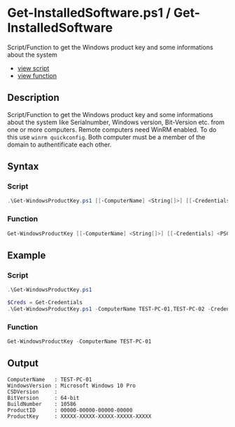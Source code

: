 # Get-InstalledSoftware.ps1 / Get-InstalledSoftware

Script/Function to get the Windows product key and some informations about the system

* [view script](https://github.com/BornToBeRoot/PowerShell/blob/master/Scripts/Get-WindowsProductKey.ps1)
* [view function](https://github.com/BornToBeRoot/PowerShell/blob/master/Module/LazyAdmin/Get-WindowsProductKey.ps1)

## Description

Script/Function to get the Windows product key and some informations about the system like Serialnumber, Windows version, Bit-Version etc. from one or more computers. Remote computers need WinRM enabled. To do this use `winrm quickconfig`. Both computer must be a member of the domain to authentificate each other.

## Syntax 

### Script

```powershell
.\Get-WindowsProductKey.ps1 [[-ComputerName] <String[]>] [[-Credentials] <PSCredential>] [<CommonParameters>]
```

### Function

```powershell
Get-WindowsProductKey [[-ComputerName] <String[]>] [[-Credentials] <PSCredential>] [<CommonParameters>]
```

## Example

### Script

```powershell
.\Get-WindowsProductKey.ps1

$Creds = Get-Credentials
.\Get-WindowsProductKey.ps1 -ComputerName TEST-PC-01,TEST-PC-02 -Credentials $Creds
```

### Function

```powershell
Get-WindowsProductKey -ComputerName TEST-PC-01
```

## Output
```
ComputerName   : TEST-PC-01
WindowsVersion : Microsoft Windows 10 Pro
CSDVersion     :
BitVersion     : 64-bit
BuildNumber    : 10586
ProductID      : 00000-00000-00000-00000
ProductKey     : XXXXX-XXXXX-XXXXX-XXXXX-XXXXX
```
